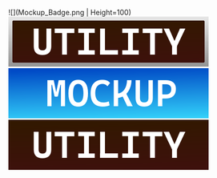 ![](Mockup_Badge.png | Height=100)
![](Utility_Badge.png)
![](Mockup_Badge2.png)
![](Utility_Badge2.png)
